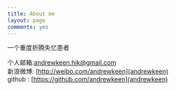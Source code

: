 ```yaml
---
title: About me
layout: page
comments: yes
---
```

  
一个重度折腾失忆患者

个人邮箱:andrewkeen.hik@gmail.com      
新浪微博: [http://weibo.com/andrewkeen](andrewkeen)      
github : [https://github.com/andrewkeen](andrewkeen)      